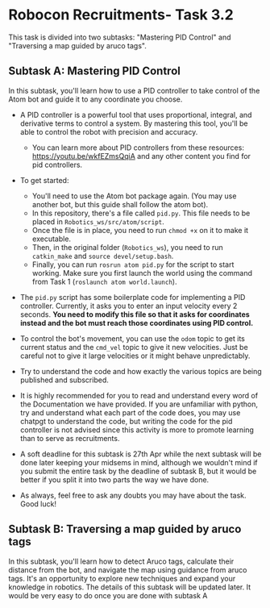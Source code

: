 # Robocon Recruitments- Task 3.2

This task is divided into two subtasks: "Mastering PID Control" and "Traversing a map guided by aruco tags".

## Subtask A: Mastering PID Control

In this subtask, you'll learn how to use a PID controller to take control of the Atom bot and guide it to any coordinate you choose. 

- A PID controller is a powerful tool that uses proportional, integral, and derivative terms to control a system. By mastering this tool, you'll be able to control the robot with precision and accuracy.
    - You can learn more about PID controllers from these resources: https://youtu.be/wkfEZmsQqiA and any other content you find for pid controllers. 

- To get started:
    - You'll need to use the Atom bot package again. (You may use another bot, but this guide shall follow the atom bot).
    - In this repository, there's a file called `pid.py`. This file needs to be placed in `Robotics_ws/src/atom/script`.
    - Once the file is in place, you need to run `chmod +x` on it to make it executable.
    - Then, in the original folder (`Robotics_ws`), you need to run `catkin_make` and `source devel/setup.bash`.
    - Finally, you can run `rosrun atom pid.py` for the script to start working. Make sure you first launch the world using the command from Task 1 (`roslaunch atom world.launch`).

- The `pid.py` script has some boilerplate code for implementing a PID controller. Currently, it asks you to enter an input velocity every 2 seconds. **You need to modify this file so that it asks for coordinates instead and the bot must reach those coordinates using PID control.** 

- To control the bot's movement, you can use the `odom` topic to get its current status and the `cmd_vel` topic to give it new velocities. Just be careful not to give it large velocities or it might behave unpredictably.

- Try to understand the code and how exactly the various topics are being published and subscribed. 

- It is highly recommended for you to read and understand every word of the Documentation we have provided. If you are unfamiliar with python, try and understand what each part of the code does, you may use chatpgt to understand the code, but writing the code for the pid controller is not advised since this activity is more to promote learning than to serve as recruitments.

- A soft deadline for this subtask is 27th Apr while the next subtask will be done later keeping your midsems in mind, although we wouldn't mind if you submit the entire task by the deadline of subtask B, but it would be better if you split it into two parts the way we have done. 

- As always, feel free to ask any doubts you may have about the task. Good luck!

## Subtask B: Traversing a map guided by aruco tags

In this subtask, you'll learn how to detect Aruco tags, calculate their distance from the bot, and navigate the map using guidance from aruco tags. It's an opportunity to explore new techniques and expand your knowledge in robotics. The details of this subtask will be updated later. It would be very easy to do once you are done with subtask A


